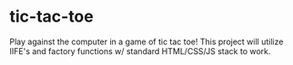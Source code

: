 # tic-tac-toe

Play against the computer in a game of tic tac toe! This project will utilize IIFE's and factory functions w/ standard HTML/CSS/JS stack to work.
